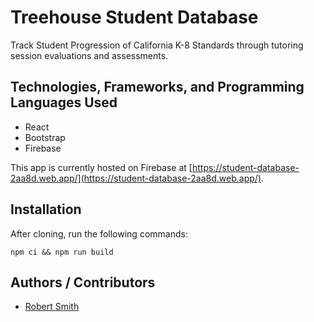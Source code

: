 # Treehouse Student Database

Track Student Progression of California K-8 Standards through tutoring session evaluations and assessments.

## Technologies, Frameworks, and Programming Languages Used

- React
- Bootstrap
- Firebase

This app is currently hosted on Firebase at [https://student-database-2aa8d.web.app/](https://student-database-2aa8d.web.app/).

## Installation

After cloning, run the following commands:

```
npm ci && npm run build
```

## Authors / Contributors

- [Robert Smith](https://github.com/rssmith614)